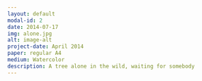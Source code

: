 ```yaml
---
layout: default
modal-id: 2
date: 2014-07-17
img: alone.jpg
alt: image-alt
project-date: April 2014
paper: regular A4
medium: Watercolor
description: A tree alone in the wild, waiting for somebody
---
```

